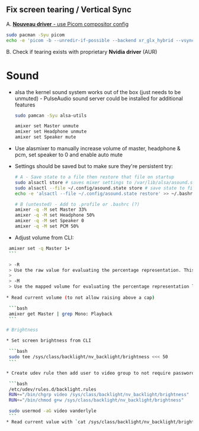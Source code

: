 ## Fix screen tearing / Vertical Sync
A. [**Nouveau driver** - use Picom compositor config](https://wiki.archlinux.org/title/Nouveau#Vertical_Sync)  

   ```bash
   sudo pacman -Syu picom
   echo -e 'picom -b --unredir-if-possible --backend xr_glx_hybrid --vsync --use-damage --glx-no-stencil' >> ~/.profile
   ```
B. Check if tearing exists with proprietary **Nvidia driver** (AUR)

# Sound

  * alsa the kernel sound system works out of the box (just needs to be unmuted) - PulseAudio sound server could be installed for additional features
  
    ```bash
    sudo pamcan -Syu alsa-utils
    
    amixer set Master unmute
    amixer set Headphone unmute
    amixer set Speaker mute
    ```
    
  * Use alasmixer to manually increase volume of master, headphone & pcm, set speaker to 0 and enable auto mute
  * Settings should be saved but to make sure they're persistent try:

    ```bash
    # A - Save state to a file then restore that file on startup
    sudo alsactl store # saves mixer settings to /var/lib/alsa/asound.state
    sudo alsactl --file ~/.config/asound.state store # save state to file
    echo -e 'alsactl --file ~/.config/asound.state restore' >> ~/.bashrc
    
    # B (untested) - Add to .profile or .bashrc (?)
    amixer -q -M set Master 33%
    amixer -q -M set Headphone 50%
    amixer -q -M set Speaker 0
    amixer -q -M set PCM 50%
    ```

  * Adjust volume from CLI:

   ```bash
    amixer set -q Master 1+
    ```

    > -R  
    > Use the raw value for evaluating the percentage representation. This is the default mode.
    > 
    > -M  
    > Use the mapped volume for evaluating the percentage representation like alsamixer, to be more natural for human ear.
    
  * Read current volume (to not allow raising above a cap)  
  
    ```bash
    amixer get Master | grep Mono: Playback
    ```

# Brightness

  * Set screen brightness from CLI
  
    ```bash
    sudo tee /sys/class/backlight/nv_backlight/brightness <<< 50
    ```

  * Create udev rule then add user to video group to not require password
  
    ```bash
    /etc/udev/rules.d/backlight.rules
    RUN+="/bin/chgrp video /sys/class/backlight/nv_backlight/brightness"
    RUN+="/bin/chmod g+w /sys/class/backlight/nv_backlight/brightness"

    sudo usermod -aG video vanderlyle
    ```
  * Read current value with `cat /sys/class/backlight/nv_backlight/brightness` before applying adjustment to not allow 0 brightness


